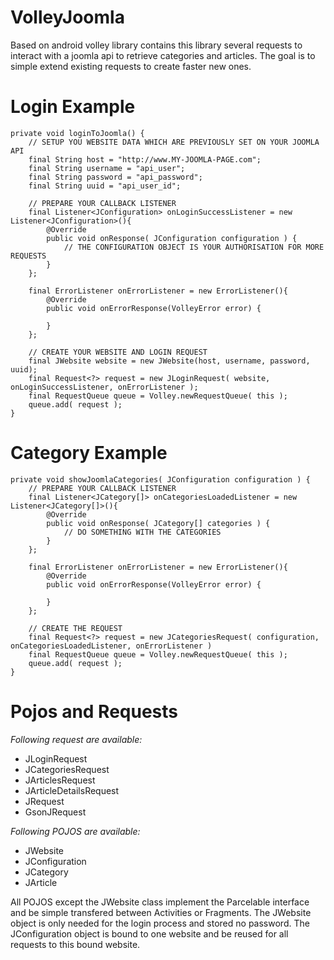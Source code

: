VolleyJoomla
============

Based on android volley library contains this library several requests to interact with a joomla api to retrieve categories and articles. The goal is to simple extend existing requests to create faster new ones.

Login Example
=============

	private void loginToJoomla() {
  		// SETUP YOU WEBSITE DATA WHICH ARE PREVIOUSLY SET ON YOUR JOOMLA API
  		final String host = "http://www.MY-JOOMLA-PAGE.com";
  		final String username = "api_user";
		final String password = "api_password";
  		final String uuid = "api_user_id";
  
  		// PREPARE YOUR CALLBACK LISTENER
  		final Listener<JConfiguration> onLoginSuccessListener = new Listener<JConfiguration>(){
			@Override
			public void onResponse( JConfiguration configuration ) {
				// THE CONFIGURATION OBJECT IS YOUR AUTHORISATION FOR MORE REQUESTS
			}
		};
		
		final ErrorListener onErrorListener = new ErrorListener(){
	  		@Override
	  		public void onErrorResponse(VolleyError error) {
		  
	  		}
		};

  		// CREATE YOUR WEBSITE AND LOGIN REQUEST
		final JWebsite website = new JWebsite(host, username, password, uuid);
		final Request<?> request = new JLoginRequest( website, onLoginSuccessListener, onErrorListener );
  		final RequestQueue queue = Volley.newRequestQueue( this );
  		queue.add( request );
	}

Category Example
================

	private void showJoomlaCategories( JConfiguration configuration ) {
		// PREPARE YOUR CALLBACK LISTENER
  		final Listener<JCategory[]> onCategoriesLoadedListener = new Listener<JCategory[]>(){
			@Override
			public void onResponse( JCategory[] categories ) {
				// DO SOMETHING WITH THE CATEGORIES
			}
		};
		
		final ErrorListener onErrorListener = new ErrorListener(){
	  		@Override
	  		public void onErrorResponse(VolleyError error) {
		  
	  		}
		};
		
		// CREATE THE REQUEST
		final Request<?> request = new JCategoriesRequest( configuration, onCategoriesLoadedListener, onErrorListener )
		final RequestQueue queue = Volley.newRequestQueue( this );
  		queue.add( request );
	}

Pojos and Requests
==================

*Following request are available:*
* JLoginRequest
* JCategoriesRequest
* JArticlesRequest
* JArticleDetailsRequest
* JRequest
* GsonJRequest

*Following POJOS are available:*
* JWebsite
* JConfiguration
* JCategory
* JArticle

All POJOS except the JWebsite class implement the Parcelable interface and be simple transfered between
Activities or Fragments. The JWebsite object is only needed for the login process and stored no password.
The JConfiguration object is bound to one website and be reused for all requests to this bound website.
